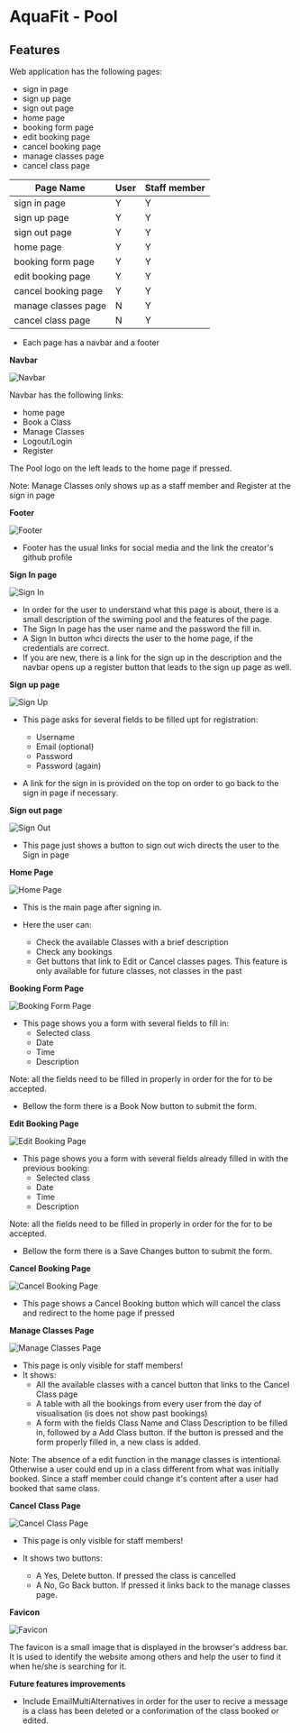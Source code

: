 # AquaFit - Pool

## Features

Web application has the following pages:
- sign in page
- sign up page
- sign out page
- home page
- booking form page
- edit booking page
- cancel booking page
- manage classes page
- cancel class page


| Page Name     | User  | Staff member    |
| ------------- | ------------- | ------------- | 
| sign in page                  | Y | Y |
| sign up page                  | Y | Y | 
| sign out page                 | Y | Y |
| home page                     | Y | Y |
| booking form page             | Y | Y |
| edit booking page             | Y | Y |
| cancel booking page           | Y | Y | 
| manage classes page           | N | Y |
| cancel class page             | N | Y | 


- Each page has a navbar and a footer

**Navbar**

![Navbar](documentation/features/navbar/navbar.png)

Navbar has the following links:
- home page
- Book a Class
- Manage Classes
- Logout/Login
- Register

The Pool logo on the left leads to the home page if pressed.

Note: Manage Classes only shows up as a staff member and Register at the sign in page

**Footer**

![Footer](documentation/features/footer/footer.png)

- Footer has the usual links for social media and the link the creator's github profile


**Sign In page**

![Sign In](documentation/features/sign_in/Sign_In.png)

- In order for the user to understand what this page is about, there is a small description of the swiming pool and the features of the page.
- The Sign In page has the user name and the password the fill in.
- A Sign In button whci directs the user to the home page, if the credentials are correct.
- If you are new, there is a link for the sign up in the description
and the navbar opens up a register button that leads to the sign up page as well.

**Sign up page**

![Sign Up](documentation/features/sign_up/sign_up.png)

- This page asks for several fields to be filled upt for registration:
  - Username
  - Email (optional)
  - Password 
  - Password (again)

- A link for the sign in is provided on the top on order to go back to the sign in page if necessary.

**Sign out page**

![Sign Out](documentation/features/sign_out/sign_out.png)

- This page just shows a button to sign out wich directs the user to the Sign in page

**Home Page**

![Home Page](documentation/features/home_page/home_page.png)

- This is the main page after signing in. 
- Here the user can:

  - Check the available Classes with a brief description
  - Check any bookings
  - Get buttons that link to Edit or Cancel classes pages. This feature is only available for future classes, not classes in the past


**Booking Form Page**

![Booking Form Page](documentation/features/booking_form/booking_form.png)

- This page shows you a form with several fields to fill in:
  - Selected class
  - Date
  - Time
  - Description

Note: all the fields need to be filled in properly in order for the for to be accepted.

 - Bellow the form there is a Book Now button to submit the form.

 **Edit Booking Page**

![Edit Booking Page](documentation/features/edit_booking/edit_booking.png)

- This page shows you a form with several fields already filled in with the previous booking:
  - Selected class
  - Date
  - Time
  - Description

Note: all the fields need to be filled in properly in order for the for to be accepted.

 - Bellow the form there is a Save Changes button to submit the form.

 **Cancel Booking Page**

![Cancel Booking Page](documentation/features/cancel_booking/cancel_booking.png)

- This page shows a Cancel Booking button which will cancel the class and redirect to the home page if pressed

 **Manage Classes Page**

![Manage Classes Page](documentation/features/manage_classes/manage_clases.png)

- This page is only visible for staff members!
- It shows:
  - All the available classes with a cancel button that links to the Cancel Class page
  - A table with all the bookings from every user from the day of visualisation (is does not show past bookings)
  - A form with the fields Class Name and Class Description to be filled in, followed by a Add Class button. If the button is pressed and the form properly filled in, a new class is added.

Note: The absence of a edit function in the manage classes is intentional. Otherwise a user could end up in a class different from what was initially booked. Since a staff member could change it's content after a user had booked that same class.

 **Cancel Class Page**

![Cancel Class Page](documentation/features/cancel_class/cancel_class.png)

- This page is only visible for staff members!

- It shows two buttons:
  - A Yes, Delete button. If pressed the class is cancelled
  - A No, Go Back button. If pressed it links back to the manage classes page.

**Favicon**

  ![Favicon](documentation/features/favicon/favicon.png)

  The favicon is a small image that is displayed in the browser's address bar. It is used to identify the website among others and help the user to find it when he/she is searching for it.

**Future features improvements**

 - Include EmailMultiAlternatives in order for the user to recive a message is a class has been deleted or a conforimation of the class booked or edited.






